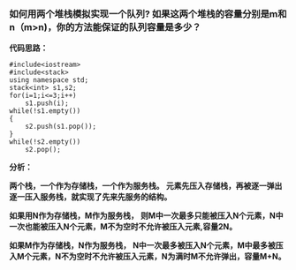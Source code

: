 ### 如何用两个堆栈模拟实现一个队列?  如果这两个堆栈的容量分别是m和n（m>n)，你的方法能保证的队列容量是多少？

**代码思路：**

    #include<iostream>
    #include<stack>
    using namespace std;
    stack<int> s1,s2;
    for(i=1;i<=3;i++)
        s1.push(i);
    while(!s1.empty())
    {    
        s2.push(s1.pop());
    }
    while(!s2.empty())
        s2.pop();
        
**分析：**

**两个栈，一个作为存储栈，一个作为服务栈。**
**元素先压入存储栈，再被逐一弹出逐一压入服务栈，就实现了先来先服务的结构。**

**如果用N作为存储栈，M作为服务栈，**
**则M中一次最多只能被压入N个元素，N中一次也能被压入N个元素，M不为空时不允许被压入元素,容量2N。**

**如果M作为存储栈，N作为服务栈，**
**N中一次最多被压入N个元素，M中最多被压入M个元素，N不为空时不允许被压入元素，N为满时M不允许弹出，容量M+N。**
